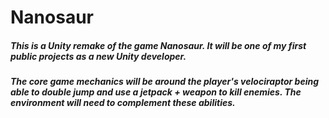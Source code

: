 # Nanosaur

##### This is a Unity remake of the game Nanosaur. It will be one of my first public projects as a new Unity developer.


##### The core game mechanics will be around the player's velociraptor being able to double jump and use a jetpack + weapon to kill enemies. The environment will need to complement these abilities.
